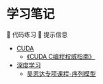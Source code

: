 # 学习笔记
📝 代码练习
📌 提示信息
- [CUDA](./cuda)
    - [《CUDA C编程权威指南》](./cuda/professional_cuda_c_programming)
- [深度学习](./deeplearning)
    - [吴恩达专项课程-序列模型](./deeplearning/deep_learning_specializations/sequence_models)